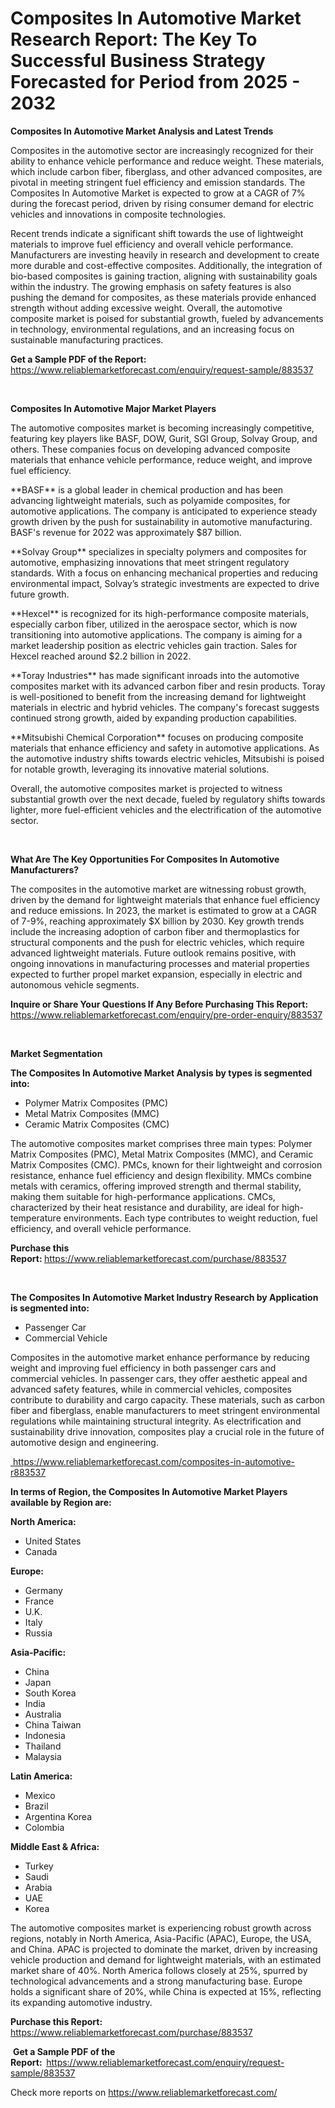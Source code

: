 <p><h1>Composites In Automotive Market Research Report: The Key To Successful Business Strategy Forecasted for Period from 2025 - 2032</h1></p><p><strong>Composites In Automotive Market Analysis and Latest Trends</strong></p>
<p><p>Composites in the automotive sector are increasingly recognized for their ability to enhance vehicle performance and reduce weight. These materials, which include carbon fiber, fiberglass, and other advanced composites, are pivotal in meeting stringent fuel efficiency and emission standards. The Composites In Automotive Market is expected to grow at a CAGR of 7% during the forecast period, driven by rising consumer demand for electric vehicles and innovations in composite technologies.</p><p>Recent trends indicate a significant shift towards the use of lightweight materials to improve fuel efficiency and overall vehicle performance. Manufacturers are investing heavily in research and development to create more durable and cost-effective composites. Additionally, the integration of bio-based composites is gaining traction, aligning with sustainability goals within the industry. The growing emphasis on safety features is also pushing the demand for composites, as these materials provide enhanced strength without adding excessive weight. Overall, the automotive composite market is poised for substantial growth, fueled by advancements in technology, environmental regulations, and an increasing focus on sustainable manufacturing practices.</p></p>
<p><strong>Get a Sample PDF of the Report:&nbsp;</strong> <a href="https://www.reliablemarketforecast.com/enquiry/request-sample/883537?utm_campaign=3197&utm_medium=2&utm_source=Github&utm_content=ia&utm_term=01042025&utm_id=composites-in-automotive">https://www.reliablemarketforecast.com/enquiry/request-sample/883537</a></p>
<p>&nbsp;</p>
<p><strong>Composites In Automotive Major Market Players</strong></p>
<p><p>The automotive composites market is becoming increasingly competitive, featuring key players like BASF, DOW, Gurit, SGI Group, Solvay Group, and others. These companies focus on developing advanced composite materials that enhance vehicle performance, reduce weight, and improve fuel efficiency.</p><p>**BASF** is a global leader in chemical production and has been advancing lightweight materials, such as polyamide composites, for automotive applications. The company is anticipated to experience steady growth driven by the push for sustainability in automotive manufacturing. BASF's revenue for 2022 was approximately $87 billion.</p><p>**Solvay Group** specializes in specialty polymers and composites for automotive, emphasizing innovations that meet stringent regulatory standards. With a focus on enhancing mechanical properties and reducing environmental impact, Solvay’s strategic investments are expected to drive future growth.</p><p>**Hexcel** is recognized for its high-performance composite materials, especially carbon fiber, utilized in the aerospace sector, which is now transitioning into automotive applications. The company is aiming for a market leadership position as electric vehicles gain traction. Sales for Hexcel reached around $2.2 billion in 2022.</p><p>**Toray Industries** has made significant inroads into the automotive composites market with its advanced carbon fiber and resin products. Toray is well-positioned to benefit from the increasing demand for lightweight materials in electric and hybrid vehicles. The company's forecast suggests continued strong growth, aided by expanding production capabilities.</p><p>**Mitsubishi Chemical Corporation** focuses on producing composite materials that enhance efficiency and safety in automotive applications. As the automotive industry shifts towards electric vehicles, Mitsubishi is poised for notable growth, leveraging its innovative material solutions.</p><p>Overall, the automotive composites market is projected to witness substantial growth over the next decade, fueled by regulatory shifts towards lighter, more fuel-efficient vehicles and the electrification of the automotive sector.</p></p>
<p>&nbsp;</p>
<p><strong>What Are The Key Opportunities For Composites In Automotive Manufacturers?</strong></p>
<p><p>The composites in the automotive market are witnessing robust growth, driven by the demand for lightweight materials that enhance fuel efficiency and reduce emissions. In 2023, the market is estimated to grow at a CAGR of 7-9%, reaching approximately $X billion by 2030. Key growth trends include the increasing adoption of carbon fiber and thermoplastics for structural components and the push for electric vehicles, which require advanced lightweight materials. Future outlook remains positive, with ongoing innovations in manufacturing processes and material properties expected to further propel market expansion, especially in electric and autonomous vehicle segments.</p></p>
<p><strong>Inquire or Share Your Questions If Any Before Purchasing This Report:</strong> <a href="https://www.reliablemarketforecast.com/enquiry/pre-order-enquiry/883537?utm_campaign=3197&utm_medium=2&utm_source=Github&utm_content=ia&utm_term=01042025&utm_id=composites-in-automotive">https://www.reliablemarketforecast.com/enquiry/pre-order-enquiry/883537</a></p>
<p>&nbsp;</p>
<p><strong>Market Segmentation</strong></p>
<p><strong>The Composites In Automotive Market Analysis by types is segmented into:</strong></p>
<p><ul><li>Polymer Matrix Composites (PMC)</li><li>Metal Matrix Composites (MMC)</li><li>Ceramic Matrix Composites (CMC)</li></ul></p>
<p><p>The automotive composites market comprises three main types: Polymer Matrix Composites (PMC), Metal Matrix Composites (MMC), and Ceramic Matrix Composites (CMC). PMCs, known for their lightweight and corrosion resistance, enhance fuel efficiency and design flexibility. MMCs combine metals with ceramics, offering improved strength and thermal stability, making them suitable for high-performance applications. CMCs, characterized by their heat resistance and durability, are ideal for high-temperature environments. Each type contributes to weight reduction, fuel efficiency, and overall vehicle performance.</p></p>
<p><strong>Purchase this Report:&nbsp;</strong><a href="https://www.reliablemarketforecast.com/purchase/883537?utm_campaign=3197&utm_medium=2&utm_source=Github&utm_content=ia&utm_term=01042025&utm_id=composites-in-automotive">https://www.reliablemarketforecast.com/purchase/883537</a></p>
<p>&nbsp;</p>
<p><strong>The Composites In Automotive Market Industry Research by Application is segmented into:</strong></p>
<p><ul><li>Passenger Car</li><li>Commercial Vehicle</li></ul></p>
<p><p>Composites in the automotive market enhance performance by reducing weight and improving fuel efficiency in both passenger cars and commercial vehicles. In passenger cars, they offer aesthetic appeal and advanced safety features, while in commercial vehicles, composites contribute to durability and cargo capacity. These materials, such as carbon fiber and fiberglass, enable manufacturers to meet stringent environmental regulations while maintaining structural integrity. As electrification and sustainability drive innovation, composites play a crucial role in the future of automotive design and engineering.</p></p>
<p><a href="https://www.reliablemarketforecast.com/composites-in-automotive-r883537?utm_campaign=3197&utm_medium=2&utm_source=Github&utm_content=ia&utm_term=01042025&utm_id=composites-in-automotive">&nbsp;https://www.reliablemarketforecast.com/composites-in-automotive-r883537</a></p>
<p><strong>In terms of Region, the Composites In Automotive Market Players available by Region are:</strong></p>
<p>
    <p> <strong> North America: </strong>
        <ul>
            <li>United States</li>
            <li>Canada</li>
        </ul>
        </p> 
    <p> <strong> Europe: </strong>
        <ul>
            <li>Germany</li>
            <li>France</li>
            <li>U.K.</li>
            <li>Italy</li>
            <li>Russia</li>
        </ul>
        </p> 
    <p> <strong> Asia-Pacific: </strong>
        <ul>
            <li>China</li>
            <li>Japan</li>
            <li>South Korea</li>
            <li>India</li>
            <li>Australia</li>
            <li>China Taiwan</li>
            <li>Indonesia</li>
            <li>Thailand</li>
            <li>Malaysia</li>
        </ul>
        </p> 
    <p> <strong> Latin America: </strong>
        <ul>
            <li>Mexico</li>
            <li>Brazil</li>
            <li>Argentina Korea</li>
            <li>Colombia</li>
        </ul>
        </p> 
    <p> <strong> Middle East & Africa: </strong>
        <ul>
            <li>Turkey</li>
            <li>Saudi</li>
            <li>Arabia</li>
            <li>UAE</li>
            <li>Korea</li>
        </ul>
    </p>
    </p>
<p><p>The automotive composites market is experiencing robust growth across regions, notably in North America, Asia-Pacific (APAC), Europe, the USA, and China. APAC is projected to dominate the market, driven by increasing vehicle production and demand for lightweight materials, with an estimated market share of 40%. North America follows closely at 25%, spurred by technological advancements and a strong manufacturing base. Europe holds a significant share of 20%, while China is expected at 15%, reflecting its expanding automotive industry. </p></p>
<p><strong>Purchase this Report: </strong><a href="https://www.reliablemarketforecast.com/purchase/883537?utm_campaign=3197&utm_medium=2&utm_source=Github&utm_content=ia&utm_term=01042025&utm_id=composites-in-automotive">https://www.reliablemarketforecast.com/purchase/883537</a></p>
<p>&nbsp;<strong>Get a Sample PDF of the Report:&nbsp;&nbsp;</strong><a href="https://www.reliablemarketforecast.com/enquiry/request-sample/883537?utm_campaign=3197&utm_medium=2&utm_source=Github&utm_content=ia&utm_term=01042025&utm_id=composites-in-automotive">https://www.reliablemarketforecast.com/enquiry/request-sample/883537</a></p>
<p><strong></strong></p>
<p>Check more reports on <a href="https://www.reliablemarketforecast.com/?utm_campaign=3197&utm_medium=2&utm_source=Github&utm_content=ia&utm_term=01042025&utm_id=composites-in-automotive">https://www.reliablemarketforecast.com/</a></p>